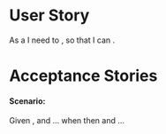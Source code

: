 # User Story 
As a <noun> I need to <action>, so that I can <benefit>. 

# Acceptance Stories
#### Scenario: <Name>
Given <context>,
and <additional context>...
when <event>
then <outcome>
and <additional outcomes>...
